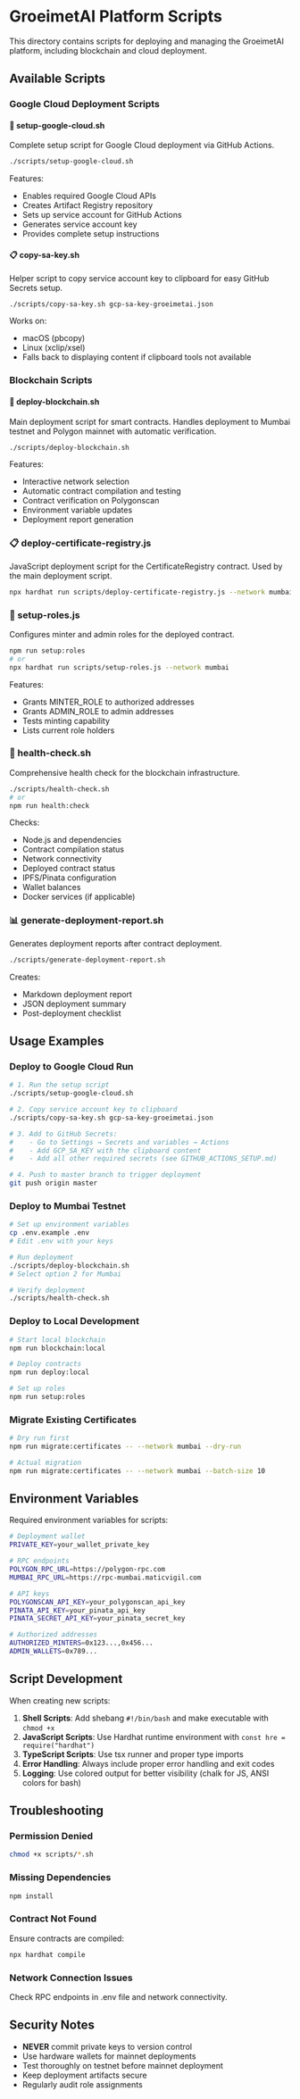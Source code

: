 # GroeimetAI Platform Scripts

This directory contains scripts for deploying and managing the GroeimetAI platform, including blockchain and cloud deployment.

## Available Scripts

### Google Cloud Deployment Scripts

#### 🚀 setup-google-cloud.sh
Complete setup script for Google Cloud deployment via GitHub Actions.

```bash
./scripts/setup-google-cloud.sh
```

Features:
- Enables required Google Cloud APIs
- Creates Artifact Registry repository
- Sets up service account for GitHub Actions
- Generates service account key
- Provides complete setup instructions

#### 📋 copy-sa-key.sh
Helper script to copy service account key to clipboard for easy GitHub Secrets setup.

```bash
./scripts/copy-sa-key.sh gcp-sa-key-groeimetai.json
```

Works on:
- macOS (pbcopy)
- Linux (xclip/xsel)
- Falls back to displaying content if clipboard tools not available

### Blockchain Scripts

#### 🚀 deploy-blockchain.sh
Main deployment script for smart contracts. Handles deployment to Mumbai testnet and Polygon mainnet with automatic verification.

```bash
./scripts/deploy-blockchain.sh
```

Features:
- Interactive network selection
- Automatic contract compilation and testing
- Contract verification on Polygonscan
- Environment variable updates
- Deployment report generation

### 📋 deploy-certificate-registry.js
JavaScript deployment script for the CertificateRegistry contract. Used by the main deployment script.

```bash
npx hardhat run scripts/deploy-certificate-registry.js --network mumbai
```

### 🔐 setup-roles.js
Configures minter and admin roles for the deployed contract.

```bash
npm run setup:roles
# or
npx hardhat run scripts/setup-roles.js --network mumbai
```

Features:
- Grants MINTER_ROLE to authorized addresses
- Grants ADMIN_ROLE to admin addresses
- Tests minting capability
- Lists current role holders

### 🏥 health-check.sh
Comprehensive health check for the blockchain infrastructure.

```bash
./scripts/health-check.sh
# or
npm run health:check
```

Checks:
- Node.js and dependencies
- Contract compilation status
- Network connectivity
- Deployed contract status
- IPFS/Pinata configuration
- Wallet balances
- Docker services (if applicable)

### 📊 generate-deployment-report.sh
Generates deployment reports after contract deployment.

```bash
./scripts/generate-deployment-report.sh
```

Creates:
- Markdown deployment report
- JSON deployment summary
- Post-deployment checklist

## Usage Examples

### Deploy to Google Cloud Run

```bash
# 1. Run the setup script
./scripts/setup-google-cloud.sh

# 2. Copy service account key to clipboard
./scripts/copy-sa-key.sh gcp-sa-key-groeimetai.json

# 3. Add to GitHub Secrets:
#    - Go to Settings → Secrets and variables → Actions
#    - Add GCP_SA_KEY with the clipboard content
#    - Add all other required secrets (see GITHUB_ACTIONS_SETUP.md)

# 4. Push to master branch to trigger deployment
git push origin master
```

### Deploy to Mumbai Testnet
```bash
# Set up environment variables
cp .env.example .env
# Edit .env with your keys

# Run deployment
./scripts/deploy-blockchain.sh
# Select option 2 for Mumbai

# Verify deployment
./scripts/health-check.sh
```

### Deploy to Local Development
```bash
# Start local blockchain
npm run blockchain:local

# Deploy contracts
npm run deploy:local

# Set up roles
npm run setup:roles
```

### Migrate Existing Certificates
```bash
# Dry run first
npm run migrate:certificates -- --network mumbai --dry-run

# Actual migration
npm run migrate:certificates -- --network mumbai --batch-size 10
```

## Environment Variables

Required environment variables for scripts:

```bash
# Deployment wallet
PRIVATE_KEY=your_wallet_private_key

# RPC endpoints
POLYGON_RPC_URL=https://polygon-rpc.com
MUMBAI_RPC_URL=https://rpc-mumbai.maticvigil.com

# API keys
POLYGONSCAN_API_KEY=your_polygonscan_api_key
PINATA_API_KEY=your_pinata_api_key
PINATA_SECRET_API_KEY=your_pinata_secret_key

# Authorized addresses
AUTHORIZED_MINTERS=0x123...,0x456...
ADMIN_WALLETS=0x789...
```

## Script Development

When creating new scripts:

1. **Shell Scripts**: Add shebang `#!/bin/bash` and make executable with `chmod +x`
2. **JavaScript Scripts**: Use Hardhat runtime environment with `const hre = require("hardhat")`
3. **TypeScript Scripts**: Use tsx runner and proper type imports
4. **Error Handling**: Always include proper error handling and exit codes
5. **Logging**: Use colored output for better visibility (chalk for JS, ANSI colors for bash)

## Troubleshooting

### Permission Denied
```bash
chmod +x scripts/*.sh
```

### Missing Dependencies
```bash
npm install
```

### Contract Not Found
Ensure contracts are compiled:
```bash
npx hardhat compile
```

### Network Connection Issues
Check RPC endpoints in .env file and network connectivity.

## Security Notes

- **NEVER** commit private keys to version control
- Use hardware wallets for mainnet deployments
- Test thoroughly on testnet before mainnet deployment
- Keep deployment artifacts secure
- Regularly audit role assignments